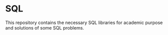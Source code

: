 # SQL
This repository contains the necessary SQL libraries for academic purpose and solutions of some SQL problems.
